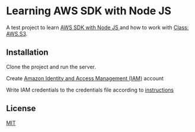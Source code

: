 # Learning AWS SDK with Node JS 

A test project to learn [AWS SDK with Node JS ](https://docs.aws.amazon.com/en_us/sdk-for-javascript/) and how to work with [Class: AWS.S3](https://docs.aws.amazon.com/AWSJavaScriptSDK/latest/AWS/S3.html).

## Installation

Clone the project and run the server.

Create [Amazon Identity and Access Management (IAM)](https://aws.amazon.com/ru/iam/) account

Write IAM credentials to the credentials file according to [instructions](credentials)


## License
[MIT](https://choosealicense.com/licenses/mit/)
